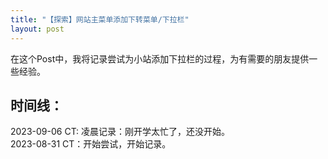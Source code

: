 ```yaml
---
title: "【探索】网站主菜单添加下转菜单/下拉栏"
layout: post
---
```


在这个Post中，我将记录尝试为小站添加下拉栏的过程，为有需要的朋友提供一些经验。

## 时间线：

2023-09-06 CT: 凌晨记录：刚开学太忙了，还没开始。  
2023-08-31 CT：开始尝试，开始记录。